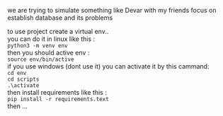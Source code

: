 we are trying to simulate something like Devar with my friends 
focus on establish database and its problems<br>

to use project create a virtual env.. <br>
you can do it in linux like this :<br>
`python3 -m venv env`<br>
then you should active env :<br>
`source env/bin/active`<br>
if you use windows (dont use it) you can activate it by this cammand:<br>
`cd env`<br>
`cd scripts`<br>
`.\activate`<br>
then install requirements like this : <br>
`pip install -r requirements.text `<br>
then ...
